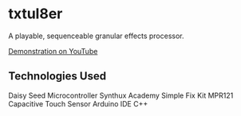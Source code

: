# txtul8er

A playable, sequenceable granular effects processor.

[Demonstration on YouTube](https://youtu.be/qSAoRDOlkpg?si=JrZ7ZIgEIsvSfSj0)

## Technologies Used

Daisy Seed Microcontroller
Synthux Academy Simple Fix Kit
MPR121 Capacitive Touch Sensor
Arduino IDE
C++
